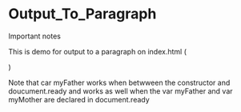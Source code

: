 # Output_To_Paragraph

Important notes

This is demo for output to a paragraph on index.html (<p id="demo"></p>)

Note that car myFather works when betwween the constructor and doucument.ready 
and
works as well when the var myFather and var myMother are declared in document.ready